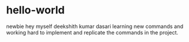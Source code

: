 # hello-world
newbie
hey myself deekshith kumar dasari learning new commands and working hard to implement and replicate the commands in the project.
